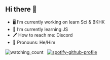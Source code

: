## Hi there 👋

- 🖥️ I’m currently working on learn Sci & BKHK
- 💍 I’m currently learning JS
- 🖊️ How to reach me: Discord
- 🤴 Pronouns: He/Him

  
 <img src="https://komarev.com/ghpvc/?username=aukak&color=brightgreen" alt="watching_count" /> &nbsp;
[![spotify-github-profile](https://spotify-github-profile.kittinanx.com/api/view?uid=31wdnxzzmj2hxhiprwjcftvbm2yq&cover_image=true&theme=novatorem&show_offline=false&background_color=121212&interchange=true&bar_color=53b14f&bar_color_cover=true)](https://github.com/kittinan/spotify-github-profile)
 

